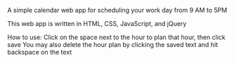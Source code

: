 A simple calendar web app for scheduling your work day from 9 AM to 5PM

This web app is written in HTML, CSS, JavaScript, and jQuery

How to use: Click on the space next to the hour to plan that hour, then click save You may also delete the hour plan by clicking the saved text and hit backspace on the text

